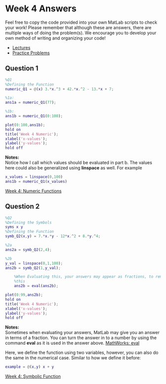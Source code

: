 # Week 4 Answers
Feel free to copy the code provided into your own MatLab scripts to check your work! Please remember that although these are answers, there are multiple ways of doing the problem(s). We encourage you to develop your own method of writing and organizing your code!
- [Lectures ](https://jacksonburns.github.io/MATLAB-Start-to-Finish/Lectures/Lectures-Landing-Page)
- [Practice Problems](https://jacksonburns.github.io/MATLAB-Start-to-Finish/Practice-Problems/Practice-Problems-Landing-Page)

## **Question 1**
``` matlab
%Q1
%Defining the Function
numeric_Q1 = @(x) 3.*x.^3 + 42.*x.^2 - 13.*x + 7;

%1a:
ans1a = numeric_Q1(77);

%1b:
ans1b = numeric_Q1(0:100);

plot(0:100,ans1b);
hold on
title('Week 4 Numeric');
xlabel('x-values');
ylabel('y-values');
hold off
```


**Notes:**\
Notice how I call which values should be evaluated in part b. The values here could also be generalized using **linspace** as well. For example
``` matlab
x_values = linspace(0,100)
ans1b = numeric_Q1(x_values)
```
[Week 4: Numeric Functions](https://jacksonburns.github.io/MATLAB-Start-to-Finish/Lectures/Week-4/Week-4)

## **Question 2**
``` matlab
%Q2
%Defining the Symbols
syms x y
%Defining the Function
symb_Q2(x,y) = 7.*x.*y - 12*x.^2 + 8.*y.^4;

%2a
ans2a = symb_Q2(2,4);

%2b
y_val = linspace(0,1,100);
ans2b = symb_Q2(1,y_val);

    %When Evaluating this, your answers may appear as fractions, to remedy
    %this
    ans2b = eval(ans2b);

plot(0:99,ans2b);
hold on
title('Week 4 Numeric');
xlabel('x-values');
ylabel('y-values');
hold off
```


**Notes:**\
Sometimes when evaluating your answers, MatLab may give you an answer in terms of a fraction. You can turn the answer in to a number by using the command **eval** as it is used in the answer above. [MathWorks: eval](https://www.mathworks.com/help/matlab/ref/eval.html)

Here, we define the function using two variables, however, you can also do the same in the numerical case. Similar to how we define it before:
``` matlab
example = @(x,y) x + y
```
[Week 4: Symbolic Function](https://jacksonburns.github.io/MATLAB-Start-to-Finish/Lectures/Week-4/Week-4)
